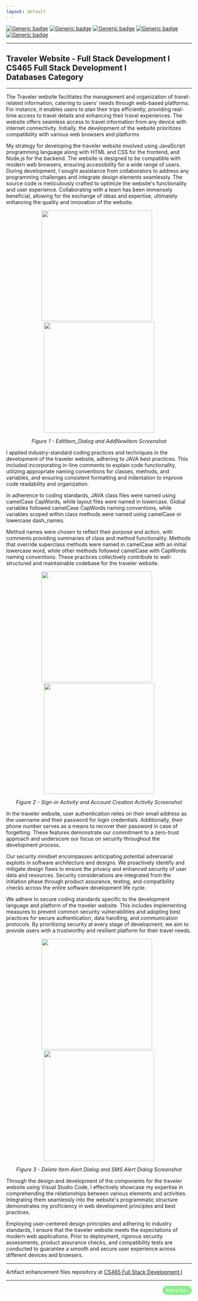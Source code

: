 ```yaml
---
layout: default
---
```


[![Generic badge](https://img.shields.io/badge/development_tool-Visual_Studio_Code-orange.svg)](https://code.visualstudio.com/) [![Generic badge](https://img.shields.io/badge/language-JAVA-blue.svg)](https://isocpp.org/) [![Generic badge](https://img.shields.io/badge/database-SQLite-yellowgreen.svg)](https://sqlite.org/index.html) [![Generic badge](https://img.shields.io/badge/ide-Visual_Studio_Code-purple.svg)](https://code.visualstudio.com/) [![Generic badge](https://img.shields.io/badge/license-MIT-green.svg)](LICENSE)


---

## Traveler Website - Full Stack Development I<br/>CS465 Full Stack Development I<br/>Databases Category

---

The Traveler website facilitates the management and organization of travel-related information, catering to users' needs through web-based platforms. For instance, it enables users to plan their trips efficiently, providing real-time access to travel details and enhancing their travel experiences. The website offers seamless access to travel information from any device with internet connectivity. Initially, the development of the website prioritizes compatibility with various web browsers and platforms

My strategy for developing the traveler website involved using JavaScript programming language along with HTML and CSS for the frontend, and Node.js for the backend. The website is designed to be compatible with modern web browsers, ensuring accessibility for a wide range of users. During development, I sought assistance from collaborators to address any programming challenges and integrate design elements seamlessly. The source code is meticulously crafted to optimize the website's functionality and user experience. Collaborating with a team has been immensely beneficial, allowing for the exchange of ideas and expertise, ultimately enhancing the quality and innovation of the website.

<div style="text-align: center;">
    <p>
        <img src="assets/img/EditItem_Dialog.png" width="300px" />&nbsp;&nbsp;&nbsp;
        <img src="assets/img/AddNewItem.png" width="300px"/>
    </p>
    <p><em>Figure 1 - EditItem_Dialog and AddNewItem Screenshot</em></p>
</div>


I applied industry-standard coding practices and techniques in the development of the traveler website, adhering to JAVA best practices. This included incorporating in-line comments to explain code functionality, utilizing appropriate naming conventions for classes, methods, and variables, and ensuring consistent formatting and indentation to improve code readability and organization.

In adherence to coding standards, JAVA class files were named using camelCase CapWords, while layout files were named in lowercase. Global variables followed camelCase CapWords naming conventions, while variables scoped within class methods were named using camelCase or lowercase dash_names.

Method names were chosen to reflect their purpose and action, with comments providing summaries of class and method functionality. Methods that override superclass methods were named in camelCase with an initial lowercase word, while other methods followed camelCase with CapWords naming conventions. These practices collectively contribute to well-structured and maintainable codebase for the traveler website.

<div style="text-align: center;">
    <img src="assets/img/Sign-in.png" width="300px" />&nbsp;&nbsp;&nbsp;
    <img src="assets/img/AccountCreation.png" width="300px" />
    <p><em>Figure 2 - Sign-in Activity and Account Creation Activity Screenshot</em></p>
</div>

In the traveler website, user authentication relies on their email address as the username and their password for login credentials. Additionally, their phone number serves as a means to recover their password in case of forgetting. These features demonstrate our commitment to a zero-trust approach and underscore our focus on security throughout the development process.

Our security mindset encompasses anticipating potential adversarial exploits in software architecture and designs. We proactively identify and mitigate design flaws to ensure the privacy and enhanced security of user data and resources. Security considerations are integrated from the initiation phase through product assurance, testing, and compatibility checks across the entire software development life cycle.

We adhere to secure coding standards specific to the development language and platform of the traveler website. This includes implementing measures to prevent common security vulnerabilities and adopting best practices for secure authentication, data handling, and communication protocols. By prioritizing security at every stage of development, we aim to provide users with a trustworthy and resilient platform for their travel needs.

<div style="text-align: center;">
    <p>
        <img src="assets/img/DeleteItem_AlertDialog.png" width="300px" />&nbsp;&nbsp;&nbsp;
        <img src="assets/img/SMS_AlertDialog.png" width="300px" />
    </p>
    <p><em>Figure 3 - Delete Item Alert Dialog and SMS Alert Dialog Screenshot</em></p>
</div>

Through the design and development of the components for the traveler website using Visual Studio Code, I effectively showcase my expertise in comprehending the relationships between various elements and activities. Integrating them seamlessly into the website's programmatic structure demonstrates my proficiency in web development principles and best practices.

Employing user-centered design principles and adhering to industry standards, I ensure that the traveler website meets the expectations of modern web applications. Prior to deployment, rigorous security assessments, product assurance checks, and compatibility tests are conducted to guarantee a smooth and secure user experience across different devices and browsers.

---

Artifact enhancement files repository at [CS465 Full Stack Development I](https://github.com/kowustep8719/kowustep8719.github.io/tree/main/enhancement/CS465-databases "Traveler Website - Repository")

---

<div style="text-align: right;">
    <a href="#">
        <button style="font-size: 10px; font-weight: 500; background: #90ee90; color: #ffffff; border-radius: 50px; border-style: solid; border-color: #90ee90; padding: 5px 8px;">Back to Top &#8593;</button>
    </a>
</div>